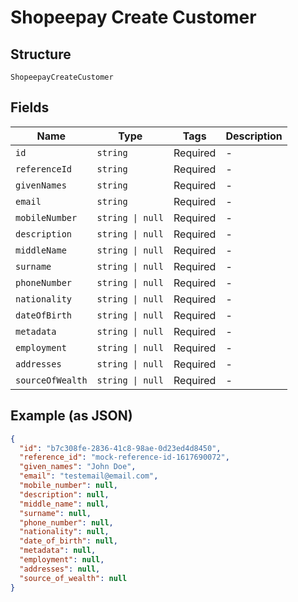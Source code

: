 
# Shopeepay Create Customer

## Structure

`ShopeepayCreateCustomer`

## Fields

| Name | Type | Tags | Description |
|  --- | --- | --- | --- |
| `id` | `string` | Required | - |
| `referenceId` | `string` | Required | - |
| `givenNames` | `string` | Required | - |
| `email` | `string` | Required | - |
| `mobileNumber` | `string \| null` | Required | - |
| `description` | `string \| null` | Required | - |
| `middleName` | `string \| null` | Required | - |
| `surname` | `string \| null` | Required | - |
| `phoneNumber` | `string \| null` | Required | - |
| `nationality` | `string \| null` | Required | - |
| `dateOfBirth` | `string \| null` | Required | - |
| `metadata` | `string \| null` | Required | - |
| `employment` | `string \| null` | Required | - |
| `addresses` | `string \| null` | Required | - |
| `sourceOfWealth` | `string \| null` | Required | - |

## Example (as JSON)

```json
{
  "id": "b7c308fe-2836-41c8-98ae-0d23ed4d8450",
  "reference_id": "mock-reference-id-1617690072",
  "given_names": "John Doe",
  "email": "testemail@email.com",
  "mobile_number": null,
  "description": null,
  "middle_name": null,
  "surname": null,
  "phone_number": null,
  "nationality": null,
  "date_of_birth": null,
  "metadata": null,
  "employment": null,
  "addresses": null,
  "source_of_wealth": null
}
```

